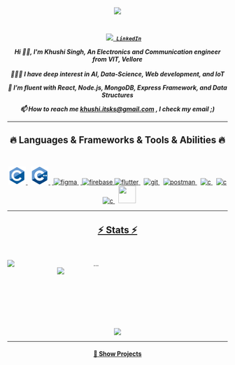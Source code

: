 <h1 align="center">
  <a href="https://git.io/typing-svg">
    <img src="https://readme-typing-svg.herokuapp.com/?lines=Hello,+There!+👋;This+is+Khushi+Singh..;Nice+to+meet+you!&center=true&size=30">
  </a>
</h1>

<h5 align="center">
  <code>
    <a href="https://www.linkedin.com/in/khushi-singh-5077721b5/" title="LinkedIn Profile"><img width="22" src="https://i0.wp.com/blog.knoldus.com/wp-content/uploads/2014/03/2000px-Linkedin.svg_.png?fit=2000%2C2000&ssl=1"> LinkedIn</a></code>
 
<br>
<p align="center">
  Hi  🙋‍♀️, I'm Khushi Singh, An Electronics and Communication engineer from VIT, Vellore
  <br>
  <br>
  👨🏻‍💻  I have deep interest in  AI, Data-Science, Web development, and IoT
    
   🌱  I’m fluent with  **React, Node.js, MongoDB, Express Framework, and Data Structures**
    
   📫  How to reach me  **[khushi.itsks@gmail.com](mailto:khushi.itsks@gmail.com)**  _**, I check my email ;)**_

</p>

<hr>
<h2 align="center">🔥 Languages & Frameworks & Tools & Abilities 🔥</h2>
<br>
<p align="center">
<a href="https://www.cprogramming.com/" target="_blank"> <img src="https://raw.githubusercontent.com/devicons/devicon/master/icons/c/c-original.svg" alt="c" width="40" height="40"/> </a>&nbsp <a href="https://www.w3schools.com/cpp/" target="_blank"> <img src="https://raw.githubusercontent.com/devicons/devicon/master/icons/cplusplus/cplusplus-original.svg" alt="cplusplus" width="40" height="40"/> </a> &nbsp<a href="https://www.figma.com/" target="_blank"> <img src="https://www.vectorlogo.zone/logos/figma/figma-icon.svg" alt="figma" width="40" height="40"/> </a> &nbsp<a href="https://firebase.google.com/" target="_blank"> <img src="https://www.vectorlogo.zone/logos/firebase/firebase-icon.svg" alt="firebase" width="40" height="40"/> </a> <a href="https://flutter.dev" target="_blank"> <img src="https://www.vectorlogo.zone/logos/flutterio/flutterio-icon.svg" alt="flutter" width="40" height="40"/> </a>&nbsp <a href="https://git-scm.com/" target="_blank"> <img src="https://www.vectorlogo.zone/logos/git-scm/git-scm-icon.svg" alt="git" width="40" height="40"/> </a>&nbsp <a href="https://postman.com" target="_blank"> <img src="https://www.vectorlogo.zone/logos/getpostman/getpostman-icon.svg" alt="postman" width="40" height="40"/> </a> &nbsp
<a href="https://nodejs.org/en/" target="_blank"> <img src="https://the-guild.dev/blog-assets/nodejs-esm/nodejs_logo.png" alt="c" width="40" height="40"/> </a>&nbsp
<a href="https://expressjs.com/" target="_blank"> <img src="https://upload.wikimedia.org/wikipedia/commons/thumb/a/a7/React-icon.svg/1200px-React-icon.svg.png" alt="c" width="50" height="40"/> </a>&nbsp <a href="https://www.javascript.com/"> <img src="https://upload.wikimedia.org/wikipedia/commons/thumb/9/99/Unofficial_JavaScript_logo_2.svg/480px-Unofficial_JavaScript_logo_2.svg.png" alt="c" width="40" height="40"/> </a>&nbsp <a href="https://www.mongodb.com/"> <img src="https://res.cloudinary.com/crunchbase-production/image/upload/c_lpad,f_auto,q_auto:eco,dpr_1/erkxwhl1gd48xfhe2yld" width="40" height="40"/> 
</p>
<hr>

<h2 align="center">⚡ Stats ⚡</h2>
<br>
<p align=center>
  <div align=center>
    <a href="https://github.com/Khushi-Singh-Git/github-readme-streak-stats" title="Go to Source">
      <img align="left" width=390 src="https://github-readme-streak-stats.herokuapp.com/?user=Khushi-Singh-Git&theme=react&border=61dafb&hide_border=true" alt="..." />
    </a>
    <a href="https://github.com/Khushi-Singh-Git/github-readme-stats" title="Go to Source">
      <img align="right" width=390 src="https://github-readme-stats.vercel.app/api?username=Khushi-Singh-Git&show_icons=true&theme=react&border_color=61dafb&hide_border=true" />
    </a>
  </div>
  <br><br><br><br><br><br><br><br><br>
  <div align=center>
    <a href="https://github.com/Khushi-Singh-Git/github-readme-stats">
      <img width=390 align="center" src="https://github-readme-stats.vercel.app/api/top-langs/?username=Khushi-Singh-Git&hide=c%23,powershell,Mathematica,Ruby,Objective-C,Objective-C%2b%2b,Cuda&title_color=61dafb&text_color=ffffff&icon_color=61dafb&bg_color=20232a&langs_count=8&layout=compact&border_color=61dafb&hide_border=true" />
    </a>
  </div>
</p>

<hr>
<h4 align="center">
  <a href="https://github.com/Khushi-Singh-Git?tab=repositories" title="Show Repositories">🔎 Show Projects</a>
</h4>
